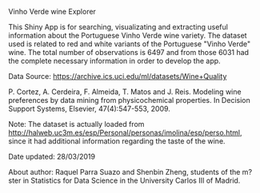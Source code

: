 Vinho Verde wine Explorer

This Shiny App is for searching, visualizating and extracting useful information about the Portuguese Vinho Verde wine variety. The dataset used is related to red and white variants of the Portuguese "Vinho Verde" wine. The total number of observations is 6497 and from those 6031 had the complete necessary information in order to develop the app.

Data Source: https://archive.ics.uci.edu/ml/datasets/Wine+Quality

P. Cortez, A. Cerdeira, F. Almeida, T. Matos and J. Reis. 
Modeling wine preferences by data mining from physicochemical properties. In Decision Support Systems, Elsevier, 47(4):547-553, 2009.

Note: The dataset is actually loaded from http://halweb.uc3m.es/esp/Personal/personas/imolina/esp/perso.html, since it had additional information regarding the taste of the wine.

Date updated: 28/03/2019

About author: Raquel Parra Suazo and Shenbin Zheng, students of the m?ster in Statistics for Data Science in the University Carlos III of Madrid.